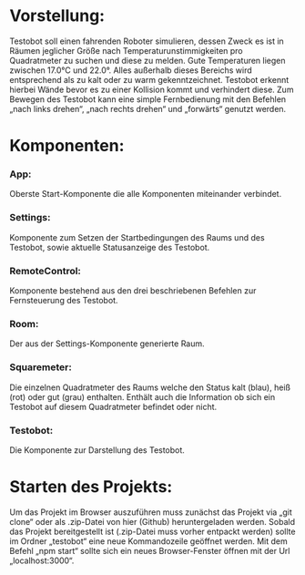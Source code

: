 # Vorstellung:
Testobot soll einen fahrenden Roboter simulieren, dessen Zweck es ist in Räumen jeglicher Größe nach Temperaturunstimmigkeiten pro Quadratmeter zu suchen und diese zu melden. Gute Temperaturen liegen zwischen 17.0°C und 22.0°. Alles außerhalb dieses Bereichs wird entsprechend als zu kalt oder zu warm gekenntzeichnet. Testobot erkennt hierbei Wände bevor es zu einer Kollision kommt und verhindert diese. Zum Bewegen des Testobot kann eine simple Fernbedienung mit den Befehlen „nach links drehen“, „nach rechts drehen“ und „forwärts“ genutzt werden.

# Komponenten:
### App:
Oberste Start-Komponente die alle Komponenten miteinander verbindet.

### Settings:
Komponente zum Setzen der Startbedingungen des Raums und des Testobot, sowie aktuelle Statusanzeige des Testobot.

### RemoteControl:
Komponente bestehend aus den drei beschriebenen Befehlen zur Fernsteuerung des Testobot.

### Room:
Der aus der Settings-Komponente generierte Raum.

### Squaremeter:
Die einzelnen Quadratmeter des Raums welche den Status kalt (blau), heiß (rot) oder gut (grau) enthalten. Enthält auch die Information ob sich ein Testobot auf diesem Quadratmeter befindet oder nicht.

### Testobot:
Die Komponente zur Darstellung des Testobot.

# Starten des Projekts:
Um das Projekt im Browser auszuführen muss zunächst das Projekt via „git clone“ oder als .zip-Datei von hier (Github) heruntergeladen werden. Sobald das Projekt bereitgestellt ist (.zip-Datei muss vorher entpackt werden) sollte im Ordner „testobot“ eine neue Kommandozeile geöffnet werden. Mit dem Befehl „npm start“ sollte sich ein neues Browser-Fenster öffnen mit der Url „localhost:3000“.